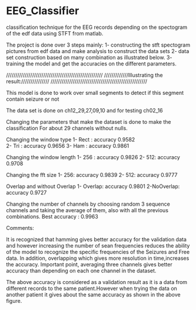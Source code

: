 # EEG_Classifier
classification technique for the EEG records depending on the spectogram of the edf data using STFT from matlab.


The project is done over 3 steps mainly:
1- constructing the stft spectogram pictures from edf data and make analysis to construct the data sets
2- data set construction based on many combination as illustrated below.
3- training the model and get the accuracies on the different parameters.


////////////////////////////////////////////////////
/////////////Illustrating the result:///////////////
////////////////////////////////////////////////////

This model is done to work over small segments to detect if this segment contain seizure or not

The data set is done on ch12_29,27,09,10 and for testing ch02_16


Changing the parameters that make the dataset is done to make the classification
For about 29 channels without nulls.

Changing the window type
1- Rect : accuracy 0.9582          
2- Tri : accuracy 0.9656
3- Ham : accuracy 0.9861

Changing the window length
1- 256 : accuracy 0.9826
2- 512: accuracy 0.9708

Changing the fft size
1- 256: accuracy 0.9839
2- 512: accuracy 0.9777

Overlap and without Overlap
	1- Overlap: accuracy 0.9801
	2-NoOverlap: accuracy 0.9727

Changing the number of channels by choosing random 3 sequence channels and taking the average of them, also with all the previous combinations.
Best accuracy : 0.9963


Comments:

It is recognized that hamming gives better accuracy for the validation data and however increasing the number of sean frequencies reduces the ability of the model to recognize the specific frequencies of the Seizures and Free data. In addition, overlapping which gives more resolution in time,increases the accuracy.
Important point, averaging three channels gives better accuracy than depending on each one channel in the dataset. 


The above accuracy is considered as a validation result as it is a data from different records to the same patient.However when trying the data on another patient it gives about the same accuracy as shown in the above figure.

